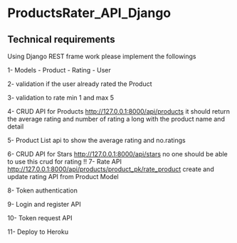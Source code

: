 # ProductsRater_API_Django

## Technical requirements
Using Django REST frame work please implement the followings

1- Models - Product - Rating - User

2- validation if the user already rated the Product

3- validation to rate min 1 and max 5

4- CRUD API for Products http://127.0.0.1:8000/api/products it should return the average rating and number of rating a long with the product name and detail

5- Product List api to show the average rating and no.ratings

6- CRUD API for Stars http://127.0.0.1:8000/api/stars no one should be able to use this crud for rating !!
7- Rate API http://127.0.0.1:8000/api/products/product_pk/rate_product create and update rating API from Product Model 

8- Token authentication

9- Login and register API

10- Token request API

11- Deploy to Heroku
